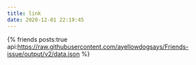 ```yaml
---
title: link
date: 2020-12-01 22:19:45
---
```

{% friends posts:true api:https://raw.githubusercontent.com/ayellowdogsays/Friends-issue/output/v2/data.json %}
